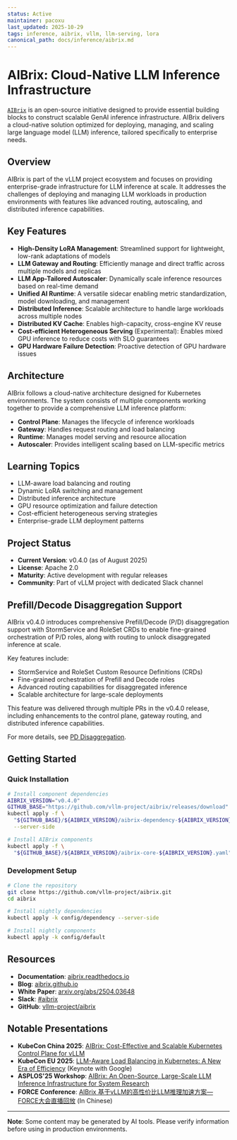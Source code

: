 ```yaml
---
status: Active
maintainer: pacoxu
last_updated: 2025-10-29
tags: inference, aibrix, vllm, llm-serving, lora
canonical_path: docs/inference/aibrix.md
---
```


# AIBrix: Cloud-Native LLM Inference Infrastructure

[`AIBrix`](https://github.com/vllm-project/aibrix) is an open-source
initiative designed to provide essential building blocks to construct
scalable GenAI inference infrastructure. AIBrix delivers a cloud-native
solution optimized for deploying, managing, and scaling large language
model (LLM) inference, tailored specifically to enterprise needs.

## Overview

AIBrix is part of the vLLM project ecosystem and focuses on providing
enterprise-grade infrastructure for LLM inference at scale. It addresses
the challenges of deploying and managing LLM workloads in production
environments with features like advanced routing, autoscaling, and
distributed inference capabilities.

## Key Features

- **High-Density LoRA Management**: Streamlined support for lightweight,
  low-rank adaptations of models
- **LLM Gateway and Routing**: Efficiently manage and direct traffic
  across multiple models and replicas
- **LLM App-Tailored Autoscaler**: Dynamically scale inference resources
  based on real-time demand
- **Unified AI Runtime**: A versatile sidecar enabling metric
  standardization, model downloading, and management
- **Distributed Inference**: Scalable architecture to handle large
  workloads across multiple nodes
- **Distributed KV Cache**: Enables high-capacity, cross-engine KV reuse
- **Cost-efficient Heterogeneous Serving** (Experimental): Enables mixed
  GPU inference to reduce costs with SLO guarantees
- **GPU Hardware Failure Detection**: Proactive detection of GPU hardware
  issues

## Architecture

AIBrix follows a cloud-native architecture designed for Kubernetes
environments. The system consists of multiple components working together
to provide a comprehensive LLM inference platform:

- **Control Plane**: Manages the lifecycle of inference workloads
- **Gateway**: Handles request routing and load balancing
- **Runtime**: Manages model serving and resource allocation
- **Autoscaler**: Provides intelligent scaling based on LLM-specific
  metrics

## Learning Topics

- LLM-aware load balancing and routing
- Dynamic LoRA switching and management
- Distributed inference architecture
- GPU resource optimization and failure detection
- Cost-efficient heterogeneous serving strategies
- Enterprise-grade LLM deployment patterns

## Project Status

- **Current Version**: v0.4.0 (as of August 2025)
- **License**: Apache 2.0
- **Maturity**: Active development with regular releases
- **Community**: Part of vLLM project with dedicated Slack channel

## Prefill/Decode Disaggregation Support

AIBrix v0.4.0 introduces comprehensive Prefill/Decode (P/D) disaggregation
support with StormService and RoleSet CRDs to enable fine-grained
orchestration of P/D roles, along with routing to unlock disaggregated
inference at scale.

Key features include:

- StormService and RoleSet Custom Resource Definitions (CRDs)
- Fine-grained orchestration of Prefill and Decode roles  
- Advanced routing capabilities for disaggregated inference
- Scalable architecture for large-scale deployments

This feature was delivered through multiple PRs in the v0.4.0 release,
including enhancements to the control plane, gateway routing, and
distributed inference capabilities.

For more details, see [PD Disaggregation](./pd-disaggregation.md).

## Getting Started

### Quick Installation

```bash
# Install component dependencies
AIBRIX_VERSION="v0.4.0"
GITHUB_BASE="https://github.com/vllm-project/aibrix/releases/download"
kubectl apply -f \
  "${GITHUB_BASE}/${AIBRIX_VERSION}/aibrix-dependency-${AIBRIX_VERSION}.yaml" \
  --server-side

# Install AIBrix components  
kubectl apply -f \
  "${GITHUB_BASE}/${AIBRIX_VERSION}/aibrix-core-${AIBRIX_VERSION}.yaml"
```

### Development Setup

```bash
# Clone the repository
git clone https://github.com/vllm-project/aibrix.git
cd aibrix

# Install nightly dependencies
kubectl apply -k config/dependency --server-side

# Install nightly components
kubectl apply -k config/default
```

## Resources

- **Documentation**: [aibrix.readthedocs.io](https://aibrix.readthedocs.io/latest/)
- **Blog**: [aibrix.github.io](https://aibrix.github.io/)
- **White Paper**: [arxiv.org/abs/2504.03648](https://arxiv.org/abs/2504.03648)
- **Slack**: [#aibrix](https://vllm-dev.slack.com/archives/C08EQ883CSV)
- **GitHub**: [vllm-project/aibrix](https://github.com/vllm-project/aibrix)

## Notable Presentations

- **KubeCon China 2025**: [AIBrix: Cost-Effective and Scalable Kubernetes
  Control Plane for vLLM](https://kccncchn2025.sched.com/event/1x5im/)
- **KubeCon EU 2025**: [LLM-Aware Load Balancing in Kubernetes: A New Era
  of Efficiency](https://kccnceu2025.sched.com/event/1txC7/) (Keynote
  with Google)
- **ASPLOS'25 Workshop**: [AIBrix: An Open-Source, Large-Scale LLM
  Inference Infrastructure for System
  Research](https://docs.google.com/presentation/d/1YDVsPFTIgGXnROGaJ1VKuDDAB4T5fzpE/edit)
- **FORCE Conference**: [AIBrix 基于vLLM的高性价比LLM推理加速方案—FORCE大会直播回放](https://www.bilibili.com/video/BV1q6MezaEtP/)
  (In Chinese)

---

**Note**: Some content may be generated by AI tools. Please verify
information before using in production environments.
